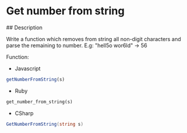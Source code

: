 # Get number from string

## Description

Write a function which removes from string all non-digit characters and parse the remaining to number. E.g: "hell5o wor6ld" -> 56

Function:

* Javascript

```javascript
getNumberFromString(s)
```

* Ruby

```ruby
get_number_from_string(s)
```

* CSharp

```csharp
GetNumberFromString(string s)
```
